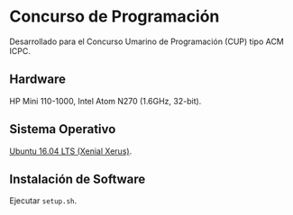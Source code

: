# Concurso de Programación
Desarrollado para el Concurso Umarino de Programación (CUP) tipo ACM ICPC.

## Hardware

HP Mini 110-1000, Intel Atom N270 (1.6GHz, 32-bit).

## Sistema Operativo

[Ubuntu 16.04 LTS (Xenial Xerus)](https://ubuntu.com/16-04).

## Instalación de Software

Ejecutar `setup.sh`.
